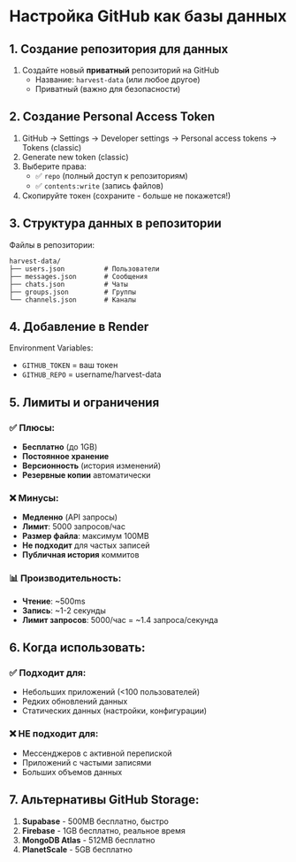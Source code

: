 # Настройка GitHub как базы данных

## 1. Создание репозитория для данных

1. Создайте новый **приватный** репозиторий на GitHub
   - Название: `harvest-data` (или любое другое)
   - Приватный (важно для безопасности)

## 2. Создание Personal Access Token

1. GitHub → Settings → Developer settings → Personal access tokens → Tokens (classic)
2. Generate new token (classic)
3. Выберите права:
   - ✅ `repo` (полный доступ к репозиториям)
   - ✅ `contents:write` (запись файлов)
4. Скопируйте токен (сохраните - больше не покажется!)

## 3. Структура данных в репозитории

Файлы в репозитории:
```
harvest-data/
├── users.json          # Пользователи
├── messages.json       # Сообщения  
├── chats.json          # Чаты
├── groups.json         # Группы
└── channels.json       # Каналы
```

## 4. Добавление в Render

Environment Variables:
- `GITHUB_TOKEN` = ваш токен
- `GITHUB_REPO` = username/harvest-data

## 5. Лимиты и ограничения

### ✅ Плюсы:
- **Бесплатно** (до 1GB)
- **Постоянное хранение**
- **Версионность** (история изменений)
- **Резервные копии** автоматически

### ❌ Минусы:
- **Медленно** (API запросы)
- **Лимит**: 5000 запросов/час
- **Размер файла**: максимум 100MB
- **Не подходит** для частых записей
- **Публичная история** коммитов

### 📊 Производительность:
- **Чтение**: ~500ms
- **Запись**: ~1-2 секунды
- **Лимит запросов**: 5000/час = ~1.4 запроса/секунда

## 6. Когда использовать:

### ✅ Подходит для:
- Небольших приложений (<100 пользователей)
- Редких обновлений данных
- Статических данных (настройки, конфигурации)

### ❌ НЕ подходит для:
- Мессенджеров с активной перепиской
- Приложений с частыми записями
- Больших объемов данных

## 7. Альтернативы GitHub Storage:

1. **Supabase** - 500MB бесплатно, быстро
2. **Firebase** - 1GB бесплатно, реальное время  
3. **MongoDB Atlas** - 512MB бесплатно
4. **PlanetScale** - 5GB бесплатно